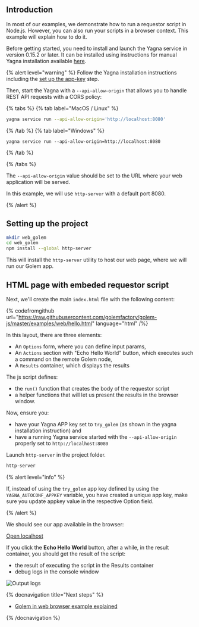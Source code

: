 ## Introduction

In most of our examples, we demonstrate how to run a requestor script in Node.js. However, you can also run your scripts in a browser context. This example will explain how to do it.

Before getting started, you need to install and launch the Yagna service in version 0.15.2 or later. It can be installed using instructions for manual Yagna installation available [here](/docs/creators/tools/yagna/yagna-installation-for-requestors).

{% alert level="warning" %}
Follow the Yagna installation instructions including the [set up the app-key](/docs/creators/tools/yagna/yagna-installation-for-requestors) step.

Then, start the Yagna with a `--api-allow-origin` that allows you to handle REST API requests with a CORS policy:

{% tabs %}
{% tab label="MacOS / Linux" %}

```bash
yagna service run --api-allow-origin='http://localhost:8080'
```

{% /tab %}
{% tab label="Windows" %}

```console
yagna service run --api-allow-origin=http://localhost:8080
```

{% /tab %}

{% /tabs %}

The `--api-allow-origin` value should be set to the URL where your web application will be served.

In this example, we will use `http-server` with a default port 8080.

{% /alert %}

## Setting up the project

```bash
mkdir web_golem
cd web_golem
npm install --global http-server
```

This will install the `http-server` utility to host our web page, where we will run our Golem app.

## HTML page with embeded requestor script

Next, we'll create the main `index.html` file with the following content:

{% codefromgithub url="https://raw.githubusercontent.com/golemfactory/golem-js/master/examples/web/hello.html" language="html" /%}

In this layout, there are three elements:

- An `Options` form, where you can define input params,
- An `Actions` section with "Echo Hello World" button, which executes such a command on the remote Golem node,
- A `Results` container, which displays the results

The js script defines:

- the `run()` function that creates the body of the requestor script
- a helper functions that will let us present the results in the browser window.

Now, ensure you:

- have your Yagna APP key set to `try_golem` (as shown in the yagna installation instruction) and
- have a running Yagna service started with the `--api-allow-origin` properly set to `http://localhost:8080`

Launch `http-server` in the project folder.

```bash
http-server
```

{% alert level="info" %}

If, instead of using the `try_golem` app key defined by using the `YAGNA_AUTOCONF_APPKEY` variable, you have created a unique app key, make sure you update appkey value in the respective Option field.

{% /alert %}

We should see our app available in the browser:

[Open localhost](http://localhost:8080/index)

If you click the **Echo Hello World** button, after a while, in the result container, you should get the result of the script:

- the result of executing the script in the Results container
- debug logs in the console window

![Output logs](/webrequestor.gif)

{% docnavigation title="Next steps" %}

- [Golem in web browser example explained](/docs/creators/javascript/tutorials/running-in-browser)

{% /docnavigation %}
